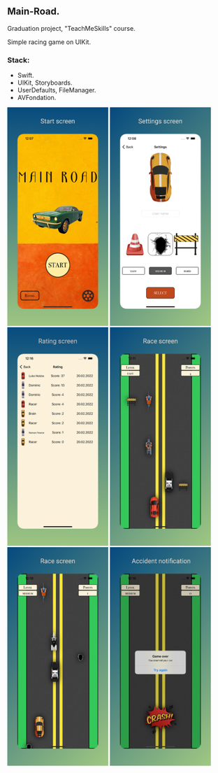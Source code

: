 ## Main-Road. 
Graduation project, "TeachMeSkills" course.

Simple racing game on UIKit.

### Stack:
+ Swift.
+ UIKit, Storyboards.
+ UserDefaults, FileManager.
+ AVFondation.

<img src="https://github.com/Dmitrievskij90/Readme/blob/main/AppScreenshots/MainRoad/Apple%20iPhone%2011%20Pro%20Max%20Screenshot%200.png" height='500'> <img src="https://github.com/Dmitrievskij90/Readme/blob/main/AppScreenshots/MainRoad/Apple%20iPhone%2011%20Pro%20Max%20Screenshot%201.png" height='500'> <img src="https://github.com/Dmitrievskij90/Readme/blob/main/AppScreenshots/MainRoad/Apple%20iPhone%2011%20Pro%20Max%20Screenshot%202.png" height='500'> <img src="https://github.com/Dmitrievskij90/Readme/blob/main/AppScreenshots/MainRoad/Apple%20iPhone%2011%20Pro%20Max%20Screenshot%203.png" height='500'> <img src="https://github.com/Dmitrievskij90/Readme/blob/main/AppScreenshots/MainRoad/Apple%20iPhone%2011%20Pro%20Max%20Screenshot%204.png" height='500'> <img src="https://github.com/Dmitrievskij90/Readme/blob/main/AppScreenshots/MainRoad/Apple%20iPhone%2011%20Pro%20Max%20Screenshot%205.png" height='500'>
